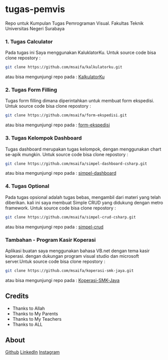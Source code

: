 # tugas-pemvis
Repo untuk Kumpulan Tugas Pemrograman Visual. 
Fakultas Teknik 
Universitas Negeri Surabaya

### 1. Tugas Calculator
Pada tugas ini Saya menggunakan KaluklatorKu. Untuk source code bisa clone repostory : 
```bash
git clone https://github.com/msaifa/kalkulatorku.git
```
atau bisa mengunjungi repo pada : [KalkulatorKu](https://github.com/msaifa/kalkulatorku)

### 2. Tugas Form Filling
Tugas form filling dimana diperintahkan untuk membuat form ekspedisi. Untuk source code bisa clone repostory : 
```bash
git clone https://github.com/msaifa/form-ekspedisi.git
```
atau bisa mengunjungi repo pada : [form-ekspedisi](https://github.com/msaifa/form-ekspedisi)

### 3. Tugas Kelompok Dashboard
Tugas dashboard merupakan tugas kelompok, dengan menggunakan chart se-apik mungkin. Untuk source code bisa clone repostory : 
```bash
git clone https://github.com/msaifa/simpel-dashboard-csharp.git
```
atau bisa mengunjungi repo pada : [simpel-dashboard](https://github.com/msaifa/simpel-dashboard-csharp)

### 4. Tugas Optional
Pada tugas opsional adalah tugas bebas, mengambil dari materi yang telah diberikan. kali ini saya membuat Simple CRUD yang didukung dengan metro framework. Untuk source code bisa clone repostory : 
```bash
git clone https://github.com/msaifa/simpel-crud-csharp.git
```
atau bisa mengunjungi repo pada : [simpel-crud](https://github.com/msaifa/simpel-crud-csharp)

### Tambahan - Program Kasir Koperasi
Aplikasi buatan saya menggunakan bahasa VB.net dengan tema kasir koperasi. dengan dukungan program visual studio dan microsoft server.Untuk source code bisa clone repostory : 
```bash
git clone https://github.com/msaifa/koperasi-smk-jaya.git
```
atau bisa mengunjungi repo pada : [Koperasi-SMK-Jaya](https://github.com/msaifa/koperasi-smk-jaya)

## Credits
- Thanks to Allah
- Thanks to My Parents
- Thanks to My Teachers
- Thanks to ALL

## About
[Github](https://github.com/msaifa/)
[LinkedIn](https://www.linkedin.com/in/msaifa/)
[Instagram](https://instagram.com/msaifa)
